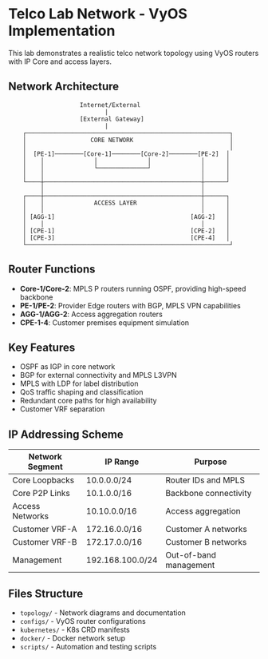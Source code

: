 # Telco Lab Network - VyOS Implementation

This lab demonstrates a realistic telco network topology using VyOS routers with IP Core and access layers.

## Network Architecture

```
                    Internet/External
                           |
                    [External Gateway]
                           |
    ┌─────────────────────────────────────────────────────────┐
    │                  CORE NETWORK                           │
    │                                                         │
    │  [PE-1]────────[Core-1]────────[Core-2]────────[PE-2]  │
    │    │              │              │              │      │
    │    │              └──────────────┘              │      │
    │    │                                            │      │
    └────┼────────────────────────────────────────────┼──────┘
         │                                            │
    ┌────┼────────────────────────────────────────────┼──────┐
    │    │              ACCESS LAYER                  │      │
    │    │                                            │      │
    │ [AGG-1]                                      [AGG-2]   │
    │    │                                            │      │
    │ [CPE-1]                                      [CPE-2]   │
    │ [CPE-3]                                      [CPE-4]   │
    └─────────────────────────────────────────────────────────┘
```

## Router Functions

- **Core-1/Core-2**: MPLS P routers running OSPF, providing high-speed backbone
- **PE-1/PE-2**: Provider Edge routers with BGP, MPLS VPN capabilities
- **AGG-1/AGG-2**: Access aggregation routers
- **CPE-1-4**: Customer premises equipment simulation

## Key Features

- OSPF as IGP in core network
- BGP for external connectivity and MPLS L3VPN
- MPLS with LDP for label distribution
- QoS traffic shaping and classification
- Redundant core paths for high availability
- Customer VRF separation

## IP Addressing Scheme

| Network Segment | IP Range | Purpose |
|----------------|----------|---------|
| Core Loopbacks | 10.0.0.0/24 | Router IDs and MPLS |
| Core P2P Links | 10.1.0.0/16 | Backbone connectivity |
| Access Networks | 10.10.0.0/16 | Access aggregation |
| Customer VRF-A | 172.16.0.0/16 | Customer A networks |
| Customer VRF-B | 172.17.0.0/16 | Customer B networks |
| Management | 192.168.100.0/24 | Out-of-band management |

## Files Structure

- `topology/` - Network diagrams and documentation
- `configs/` - VyOS router configurations
- `kubernetes/` - K8s CRD manifests
- `docker/` - Docker network setup
- `scripts/` - Automation and testing scripts
